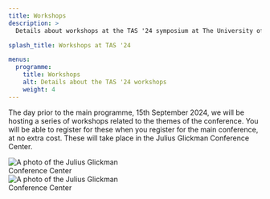 ```yaml
---
title: Workshops
description: >
  Details about workshops at the TAS '24 symposium at The University of Texas at Austin.

splash_title: Workshops at TAS '24

menus:
  programme:
    title: Workshops
    alt: Details about the TAS '24 workshops
    weight: 4
---
```


The day prior to the main programme, 15th September 2024, we will be hosting a series of workshops related to the themes of the conference. You will be able to register for these when you register for the main conference, at no extra cost. These will take place in the Julius Glickman Conference Center.

<div class="d-flex flex-row w-100">
    <img src="{{ "/assets/img/workshops/thumbnail_IMG_2521.jpg" | relative_url }}" alt="A photo of the Julius Glickman Conference Center" class="flex-shrink-1 m-2 rounded" style="max-width: 50%">
    <img src="{{ "/assets/img/workshops/thumbnail_IMG_2522.jpg" | relative_url }}" alt="A photo of the Julius Glickman Conference Center" class="flex-shrink-1 m-2 rounded" style="max-width: 50%">
</div>